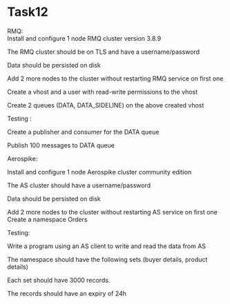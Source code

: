 # Task12

RMQ:  
Install and configure 1 node RMQ cluster version 3.8.9 

The RMQ cluster should be on TLS and have a username/password 

Data should be persisted on disk

Add 2 more nodes to the cluster without restarting RMQ service on first one 

Create a vhost and a user with read-write permissions to the vhost

Create 2 queues (DATA, DATA_SIDELINE) on the above created vhost   

Testing : 

Create a publisher and consumer for the DATA queue 

Publish 100 messages to DATA queue  

Aerospike:

Install and configure 1 node Aerospike cluster community edition 

The AS cluster should have a username/password

Data should be persisted on disk 

Add 2 more nodes to the cluster without restarting AS service on first one Create a namespace Orders 

Testing: 

Write a program using an AS client to write and read the data from AS 

The namespace should have the following sets (buyer details, product details)

Each set should have 3000 records. 

The records should have an expiry of 24h
